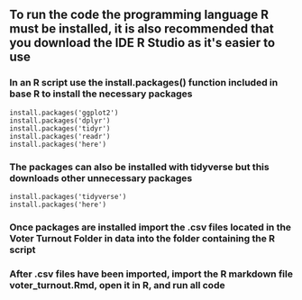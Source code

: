 ## To run the code the programming language R must be installed, it is also recommended that you download the IDE R Studio as it's easier to use
### In an R script use the install.packages() function included in base R to install the necessary packages
```{r}
install.packages('ggplot2')
install.packages('dplyr')
install.packages('tidyr')
install.packages('readr')
install.packages('here')
```
### The packages can also be installed with tidyverse but this downloads other unnecessary packages
```{r}
install.packages('tidyverse')
install.packages('here')
```
### Once packages are installed import the .csv files located in the Voter Turnout Folder in data into the folder containing the R script
### After .csv files have been imported, import the R markdown file voter_turnout.Rmd, open it in R, and run all code

